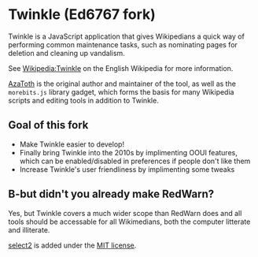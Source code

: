 # Twinkle (Ed6767 fork)

Twinkle is a JavaScript application that gives Wikipedians a quick way of performing common maintenance tasks, such as nominating pages for deletion and cleaning up vandalism.

See [Wikipedia:Twinkle][] on the English Wikipedia for more information.

[AzaToth][] is the original author and maintainer of the tool, as well as the `morebits.js` library gadget, which forms the basis for many Wikipedia scripts and editing tools in addition to Twinkle.

## Goal of this fork

* Make Twinkle easier to develop!
* Finally bring Twinkle into the 2010s by implimenting OOUI features, which can be enabled/disabled in preferences if people don't like them
* Increase Twinkle's user friendliness by implimenting some tweaks

## B-but didn't you already make RedWarn?

Yes, but Twinkle covers a much wider scope than RedWarn does and all tools should be accessable for all Wikimedians, both the computer litterate and illiterate.

[select2][] is added under the [MIT license](https://github.com/select2/select2/blob/develop/LICENSE.md).

[Wikipedia:Twinkle]: https://en.wikipedia.org/wiki/Wikipedia:Twinkle
[AzaToth]: https://en.wikipedia.org/wiki/User:AzaToth
[Wikipedia talk:Twinkle]: https://en.wikipedia.org/wiki/Wikipedia_talk:Twinkle
[Twinkle documentation]: https://en.wikipedia.org/wiki/Wikipedia:Twinkle/doc
[WP:TWPREFS]: https://en.wikipedia.org/wiki/Wikipedia:Twinkle/Preferences
[select2]: https://github.com/select2/select2
